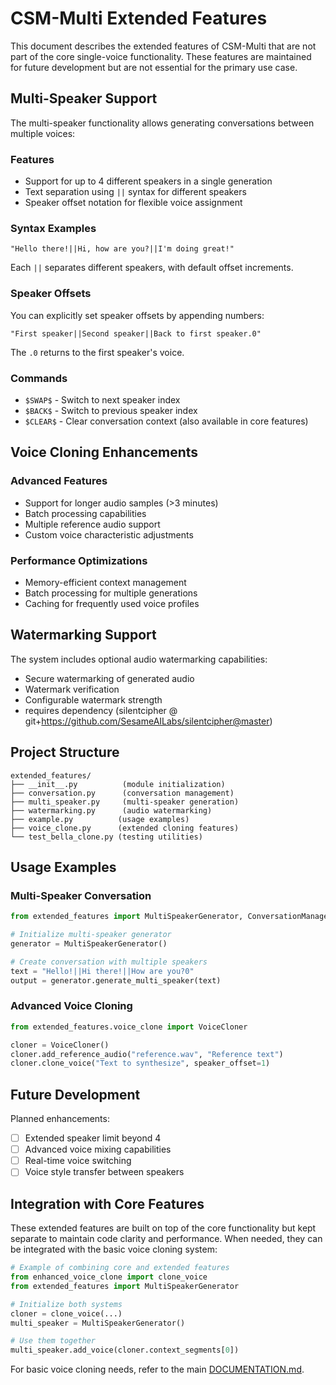 # CSM-Multi Extended Features

This document describes the extended features of CSM-Multi that are not part of the core single-voice functionality.
These features are maintained for future development but are not essential for the primary use case.

## Multi-Speaker Support

The multi-speaker functionality allows generating conversations between multiple voices:

### Features
- Support for up to 4 different speakers in a single generation
- Text separation using `||` syntax for different speakers
- Speaker offset notation for flexible voice assignment

### Syntax Examples
```
"Hello there!||Hi, how are you?||I'm doing great!"
```
Each `||` separates different speakers, with default offset increments.

### Speaker Offsets
You can explicitly set speaker offsets by appending numbers:
```
"First speaker||Second speaker||Back to first speaker.0"
```
The `.0` returns to the first speaker's voice.

### Commands
* `$SWAP$` - Switch to next speaker index
* `$BACK$` - Switch to previous speaker index
* `$CLEAR$` - Clear conversation context (also available in core features)

## Voice Cloning Enhancements

### Advanced Features
- Support for longer audio samples (>3 minutes)
- Batch processing capabilities
- Multiple reference audio support
- Custom voice characteristic adjustments

### Performance Optimizations
- Memory-efficient context management
- Batch processing for multiple generations
- Caching for frequently used voice profiles

## Watermarking Support

The system includes optional audio watermarking capabilities:
- Secure watermarking of generated audio
- Watermark verification
- Configurable watermark strength
- requires dependency (silentcipher @ git+https://github.com/SesameAILabs/silentcipher@master)

## Project Structure
```
extended_features/
├── __init__.py          (module initialization)
├── conversation.py      (conversation management)
├── multi_speaker.py     (multi-speaker generation)
├── watermarking.py      (audio watermarking)
├── example.py          (usage examples)
├── voice_clone.py      (extended cloning features)
└── test_bella_clone.py (testing utilities)
```

## Usage Examples

### Multi-Speaker Conversation
```python
from extended_features import MultiSpeakerGenerator, ConversationManager

# Initialize multi-speaker generator
generator = MultiSpeakerGenerator()

# Create conversation with multiple speakers
text = "Hello!||Hi there!||How are you?0"
output = generator.generate_multi_speaker(text)
```

### Advanced Voice Cloning
```python
from extended_features.voice_clone import VoiceCloner

cloner = VoiceCloner()
cloner.add_reference_audio("reference.wav", "Reference text")
cloner.clone_voice("Text to synthesize", speaker_offset=1)
```

## Future Development

Planned enhancements:
- [ ] Extended speaker limit beyond 4
- [ ] Advanced voice mixing capabilities
- [ ] Real-time voice switching
- [ ] Voice style transfer between speakers

## Integration with Core Features

These extended features are built on top of the core functionality but kept separate to maintain code clarity and performance. When needed, they can be integrated with the basic voice cloning system:

```python
# Example of combining core and extended features
from enhanced_voice_clone import clone_voice
from extended_features import MultiSpeakerGenerator

# Initialize both systems
cloner = clone_voice(...)
multi_speaker = MultiSpeakerGenerator()

# Use them together
multi_speaker.add_voice(cloner.context_segments[0])
```

For basic voice cloning needs, refer to the main [DOCUMENTATION.md](DOCUMENTATION.md).